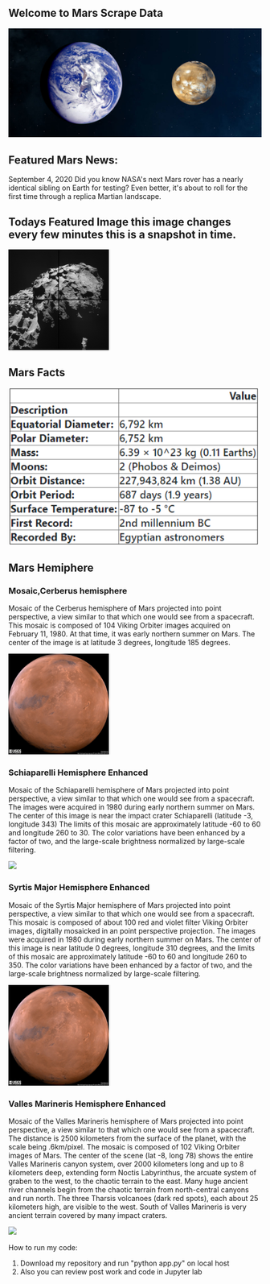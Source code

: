 
## Welcome to Mars Scrape Data

<img src="https://github.com/dsalisbury1141/Mars-Web-Scrape/blob/master/Images/earth-mars.jpg" width="800">

## Featured Mars News: 
September 4, 2020
Did you know NASA's next Mars rover has a nearly identical sibling on Earth for testing? Even better, it's about to roll for the first time through a replica Martian landscape.

## Todays Featured Image this image changes every few minutes this is a snapshot in time. 
<img src="https://github.com/dsalisbury1141/Mars-Web-Scrape/blob/master/Images/todays.jpg" width="200">

## Mars Facts

<img src="https://github.com/dsalisbury1141/Mars-Web-Scrape/blob/master/Images/mars_facts.PNG" width="500">

## Mars Hemiphere 

### Mosaic,Cerberus hemisphere
Mosaic of the Cerberus hemisphere of Mars projected into point perspective, a view similar to that which one would see from a spacecraft. This mosaic is composed of 104 Viking Orbiter images acquired on February 11, 1980. At that time, it was early northern summer on Mars. The center of the image is at latitude 3 degrees, longitude 185 degrees.

<img src="https://github.com/dsalisbury1141/Mars-Web-Scrape/blob/master/Images/1Cerberus.jpg" width="200">

### Schiaparelli Hemisphere Enhanced
Mosaic of the Schiaparelli hemisphere of Mars projected into point perspective, a view similar to that which one would see from a spacecraft. The images were acquired in 1980 during early northern summer on Mars. The center of this image is near the impact crater Schiaparelli (latitude -3, longitude 343) The limits of this mosaic are approximately latitude -60 to 60 and longitude 260 to 30. The color variations have been enhanced by a factor of two, and the large-scale brightness normalized by large-scale filtering.

<img src="hhttps://github.com/dsalisbury1141/Mars-Web-Scrape/blob/master/Images/2schiaparelli_enhanced.jpg" width="200">

### Syrtis Major Hemisphere Enhanced
Mosaic of the Syrtis Major hemisphere of Mars projected into point perspective, a view similar to that which one would see from a spacecraft. This mosaic is composed of about 100 red and violet filter Viking Orbiter images, digitally mosaicked in an point perspective projection. The images were acquired in 1980 during early northern summer on Mars. The center of this image is near latitude 0 degrees, longitude 310 degrees, and the limits of this mosaic are approximately latitude -60 to 60 and longitude 260 to 350. The color variations have been enhanced by a factor of two, and the large-scale brightness normalized by large-scale filtering.  

<img src="https://github.com/dsalisbury1141/Mars-Web-Scrape/blob/master/Images/3syrtis_major_enhanced.jpg" width="200">

### Valles Marineris Hemisphere Enhanced
Mosaic of the Valles Marineris hemisphere of Mars projected into point perspective, a view similar to that which one would see from a spacecraft. The distance is 2500 kilometers from the surface of the planet, with the scale being .6km/pixel. The mosaic is composed of 102 Viking Orbiter images of Mars. The center of the scene (lat -8, long 78) shows the entire Valles Marineris canyon system, over 2000 kilometers long and up to 8 kilometers deep, extending form Noctis Labyrinthus, the arcuate system of graben to the west, to the chaotic terrain to the east. Many huge ancient river channels begin from the chaotic terrain from north-central canyons and run north. The three Tharsis volcanoes (dark red spots), each about 25 kilometers high, are visible to the west. South of Valles Marineris is very ancient terrain covered by many impact craters.

<img src="https://github.com/dsalisbury1141/Mars-Web-Scrape/blob/master/Images/4valles_marineris_enhanced.jpg" width="200">


How to run my code:
1. Download my repository and run "python app.py" on local host
2. Also you can review post work and code in Jupyter lab 
